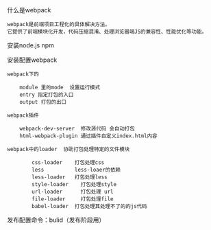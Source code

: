 什么是webpack
                
    webpack是前端项目工程化的具体解决方法。 
    它提供了前端模块化开发，代码压缩混淆、处理浏览器端JS的兼容性、性能优化等功能。

安装node.js npm

安装配置webpack

    webpack下的 

        module 里的mode  设置运行模式
        entry 指定打包的入口
        output 打包的出口
    
    webpack插件

        webpack-dev-server  修改源代码 会自动打包
        html-webpack-plugin 通过插件自定义index.html内容
                
    webpack中的loader  协助打包处理特定的文件模块

            css-loader    打包处理css
            less          less-loaer的依赖
            less-loader   打包处理less
            style-loader    打包处理style
            url-loader      打包处理 url
            file-loader     打包处理file
            babel-loader  打包处理其处理不了的的js代码
 
        
发布配置命令：bulid（发布阶段用）
    


    

    
        
        


                    


